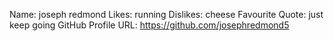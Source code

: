 Name: joseph redmond
Likes: running
Dislikes: cheese
Favourite Quote: just keep going
GitHub Profile URL: https://github.com/josephredmond5